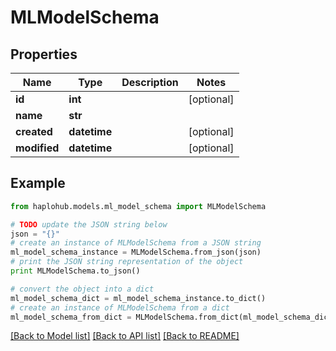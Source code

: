 # MLModelSchema


## Properties
Name | Type | Description | Notes
------------ | ------------- | ------------- | -------------
**id** | **int** |  | [optional] 
**name** | **str** |  | 
**created** | **datetime** |  | [optional] 
**modified** | **datetime** |  | [optional] 

## Example

```python
from haplohub.models.ml_model_schema import MLModelSchema

# TODO update the JSON string below
json = "{}"
# create an instance of MLModelSchema from a JSON string
ml_model_schema_instance = MLModelSchema.from_json(json)
# print the JSON string representation of the object
print MLModelSchema.to_json()

# convert the object into a dict
ml_model_schema_dict = ml_model_schema_instance.to_dict()
# create an instance of MLModelSchema from a dict
ml_model_schema_from_dict = MLModelSchema.from_dict(ml_model_schema_dict)
```
[[Back to Model list]](../README.md#documentation-for-models) [[Back to API list]](../README.md#documentation-for-api-endpoints) [[Back to README]](../README.md)


